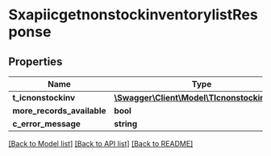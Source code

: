 # SxapiicgetnonstockinventorylistResponse

## Properties
Name | Type | Description | Notes
------------ | ------------- | ------------- | -------------
**t_icnonstockinv** | [**\Swagger\Client\Model\TIcnonstockinvResp**](TIcnonstockinvResp.md) |  | [optional] 
**more_records_available** | **bool** |  | [optional] 
**c_error_message** | **string** |  | [optional] 

[[Back to Model list]](../README.md#documentation-for-models) [[Back to API list]](../README.md#documentation-for-api-endpoints) [[Back to README]](../README.md)


